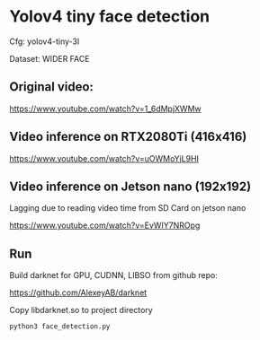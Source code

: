 # Yolov4 tiny face detection

Cfg: yolov4-tiny-3l

Dataset: WIDER FACE

## Original video:

https://www.youtube.com/watch?v=1_6dMpjXWMw

## Video inference on RTX2080Ti (416x416)

https://www.youtube.com/watch?v=uOWMoYjL9HI

## Video inference on Jetson nano (192x192)

Lagging due to reading video time from SD Card on jetson nano

https://www.youtube.com/watch?v=EvWIY7NROpg

## Run

Build darknet for GPU, CUDNN, LIBSO from github repo:

https://github.com/AlexeyAB/darknet

Copy libdarknet.so to project directory


```
python3 face_detection.py
```
